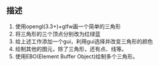 ## 描述
1. 使用opengl(3.3+)+glfw画一个简单的三角形   
2. 将三角形的三个顶点分别改为红绿蓝   
3. 给上述工作添加一个gui，利用gui选择并改变三角形的颜色  
4. 绘制其他的图元，除了三角形，还有点、线等。  
5. 使用EBO(Element Buffer Object)绘制多个三角形。
